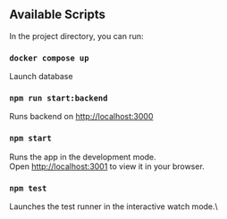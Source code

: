 ## Available Scripts

In the project directory, you can run:

### `docker compose up`

Launch database

### `npm run start:backend`

Runs backend on [http://localhost:3000](http://localhost:3000)

### `npm start`

Runs the app in the development mode.\
Open [http://localhost:3001](http://localhost:3001) to view it in your browser.

### `npm test`

Launches the test runner in the interactive watch mode.\
